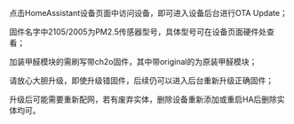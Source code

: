 点击HomeAssistant设备页面中访问设备，即可进入设备后台进行OTA Update；

固件名字中2105/2005为PM2.5传感器型号，具体型号可在设备页面硬件处查看；

加装甲醛模块的需刷写带ch2o固件，其中带original的为原装甲醛模块；

请放心大胆升级，即使升级错固件，后续仍可以进入后台重新升级正确固件；

升级后可能需要重新配网，若有废弃实体，删除设备重新添加或重启HA后删除实体均可。
